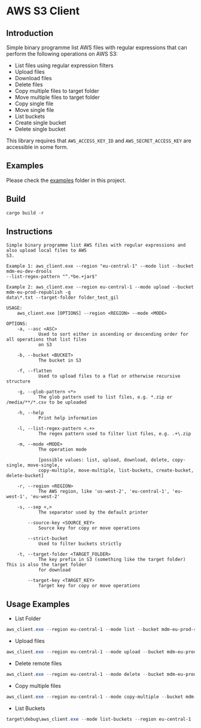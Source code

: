# AWS S3 Client

## Introduction

Simple binary programme list AWS files with regular expressions that can perform the following operations on AWS S3:

- List files using regular expression filters
- Upload files
- Download files
- Delete files
- Copy multiple files to target folder
- Move multiple files to target folder
- Copy single file
- Move single file
- List buckets
- Create single bucket
- Delete single bucket

This library requires that `AWS_ACCESS_KEY_ID` and `AWS_SECRET_ACCESS_KEY` are accessible in some form. 

## Examples

Please check the [examples](examples) folder in this project.

## Build

```ps1
cargo build -r
```

## Instructions

```
Simple binary programme list AWS files with regular expressions and also upload local files to AWS
S3.

Example 1: aws_client.exe --region "eu-central-1" --mode list --bucket mdm-eu-dev-drools
--list-regex-pattern "^.*be.+jar$"

Example 2: aws_client.exe --region eu-central-1 --mode upload --bucket mdm-eu-prod-republish -g
data\*.txt --target-folder folder_test_gil

USAGE:
    aws_client.exe [OPTIONS] --region <REGION> --mode <MODE>

OPTIONS:
    -a, --asc <ASC>
            Used to sort either in ascending or descending order for all operations that list files
            on S3

    -b, --bucket <BUCKET>
            The bucket in S3

    -f, --flatten
            Used to upload files to a flat or otherwise recursive structure

    -g, --glob-pattern <*>
            The glob pattern used to list files, e.g. *.zip or /media/**/*.csv to be uploaded

    -h, --help
            Print help information

    -l, --list-regex-pattern <.+>
            The regex pattern used to filter list files, e.g. .+\.zip

    -m, --mode <MODE>
            The operation mode

            [possible values: list, upload, download, delete, copy-single, move-single,
            copy-multiple, move-multiple, list-buckets, create-bucket, delete-bucket]

    -r, --region <REGION>
            The AWS region, like 'us-west-2', 'eu-central-1', 'eu-west-1', 'eu-west-2'

    -s, --sep <,>
            The separator used by the default printer

        --source-key <SOURCE_KEY>
            Source key for copy or move operations

        --strict-bucket
            Used to filter buckets strictly

    -t, --target-folder <TARGET_FOLDER>
            The key prefix in S3 (something like the target folder) This is also the target folder
            for download

        --target-key <TARGET_KEY>
            Target key for copy or move operations

```

## Usage Examples

- List Folder

```powershell
aws_client.exe --region eu-central-1 --mode list --bucket mdm-eu-prod-republish --list-regex-pattern ^.*folder_test_gil.+
```

- Upload files

```powershell
aws_client.exe --region eu-central-1 --mode upload --bucket mdm-eu-prod-republish -g data\*.txt --target-folder folder_test_gil --flatten
```

- Delete remote files

```powershell
aws_client.exe --region eu-central-1 --mode delete --bucket mdm-eu-prod-republish --list-regex-pattern ^.*folder_test_gil.+
```

- Copy multiple files

```powershell
aws_client.exe --region eu-central-1 --mode copy-multiple --bucket mdm-eu-prod-republish -l ^.*folder3.+ --target-key folder3_copy
```

- List Buckets

```powershell
target\debug\aws_client.exe --mode list-buckets --region eu-central-1
```